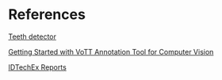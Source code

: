 # References

[Teeth detector](https://github.com/clemkoa/tooth-detection)

[Getting Started with VoTT Annotation Tool for Computer Vision](https://blog.roboflow.com/vott/)

[IDTechEx Reports](https://www.idtechex.com/)
